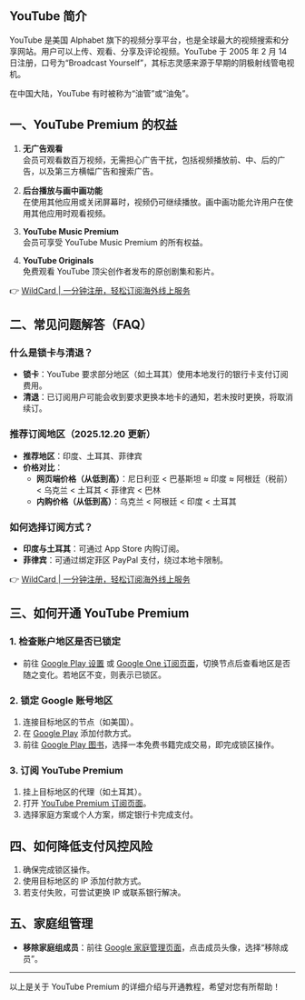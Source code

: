 ## YouTube 简介

YouTube 是美国 Alphabet 旗下的视频分享平台，也是全球最大的视频搜索和分享网站。用户可以上传、观看、分享及评论视频。YouTube 于 2005 年 2 月 14 日注册，口号为“Broadcast Yourself”，其标志灵感来源于早期的阴极射线管电视机。

在中国大陆，YouTube 有时被称为“油管”或“油兔”。

## 一、YouTube Premium 的权益

1. **无广告观看**  
   会员可观看数百万视频，无需担心广告干扰，包括视频播放前、中、后的广告，以及第三方横幅广告和搜索广告。

2. **后台播放与画中画功能**  
   在使用其他应用或关闭屏幕时，视频仍可继续播放。画中画功能允许用户在使用其他应用时观看视频。

3. **YouTube Music Premium**  
   会员可享受 YouTube Music Premium 的所有权益。

4. **YouTube Originals**  
   免费观看 YouTube 顶尖创作者发布的原创剧集和影片。

👉 [WildCard | 一分钟注册，轻松订阅海外线上服务](https://bit.ly/bewildcard)

## 二、常见问题解答（FAQ）

### 什么是锁卡与清退？

- **锁卡**：YouTube 要求部分地区（如土耳其）使用本地发行的银行卡支付订阅费用。
- **清退**：已订阅用户可能会收到要求更换本地卡的通知，若未按时更换，将取消续订。

### 推荐订阅地区（2025.12.20 更新）

- **推荐地区**：印度、土耳其、菲律宾  
- **价格对比**：  
  - **网页端价格（从低到高）**：尼日利亚 < 巴基斯坦 ≈ 印度 ≈ 阿根廷（税前）< 乌克兰 < 土耳其 < 菲律宾 < 巴林  
  - **内购价格（从低到高）**：乌克兰 < 阿根廷 < 印度 < 土耳其  

### 如何选择订阅方式？

- **印度与土耳其**：可通过 App Store 内购订阅。  
- **菲律宾**：可通过绑定菲区 PayPal 支付，绕过本地卡限制。

👉 [WildCard | 一分钟注册，轻松订阅海外线上服务](https://bit.ly/bewildcard)

## 三、如何开通 YouTube Premium

### 1. 检查账户地区是否已锁定

- 前往 [Google Play 设置](https://play.google.com/settings) 或 [Google One 订阅页面](https://one.google.com/plans)，切换节点后查看地区是否随之变化。若地区不变，则表示已锁区。

### 2. 锁定 Google 账号地区

1. 连接目标地区的节点（如美国）。  
2. 在 [Google Play](https://play.google.com/store/paymentmethods) 添加付款方式。  
3. 前往 [Google Play 图书](https://play.google.com/store/books)，选择一本免费书籍完成交易，即完成锁区操作。

### 3. 订阅 YouTube Premium

1. 挂上目标地区的代理（如土耳其）。  
2. 打开 [YouTube Premium 订阅页面](https://www.youtube.com/premium)。  
3. 选择家庭方案或个人方案，绑定银行卡完成支付。

## 四、如何降低支付风控风险

1. 确保完成锁区操作。  
2. 使用目标地区的 IP 添加付款方式。  
3. 若支付失败，可尝试更换 IP 或联系银行解决。

## 五、家庭组管理

- **移除家庭组成员**：前往 [Google 家庭管理页面](https://families.google.com/families)，点击成员头像，选择“移除成员”。

---

以上是关于 YouTube Premium 的详细介绍与开通教程，希望对您有所帮助！